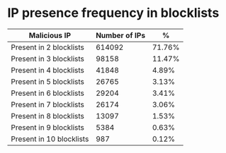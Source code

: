 # IP presence frequency in blocklists
| Malicious IP | Number of IPs | % |
|----|----|----|
| Present in 2 blocklists | 614092 | 71.76% |
| Present in 3 blocklists | 98158 | 11.47% |
| Present in 4 blocklists | 41848 | 4.89% |
| Present in 5 blocklists | 26765 | 3.13% |
| Present in 6 blocklists | 29204 | 3.41% |
| Present in 7 blocklists | 26174 | 3.06% |
| Present in 8 blocklists | 13097 | 1.53% |
| Present in 9 blocklists | 5384 | 0.63% |
| Present in 10 blocklists | 987 | 0.12% |
